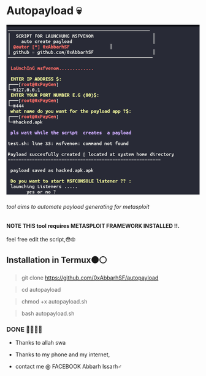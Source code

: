 # Autopayload 💀
<img src="https://raw.githubusercontent.com/0xAbbarhSF/autopayload/master/Screenshot_20220527-154441.png"/>

###### tool aims to automate payload generating for metasploit

#### NOTE THIS tool requires METASPLOIT FRAMEWORK INSTALLED !!.

feel free  edit the script,😳🤓


## Installation in Termux⚫⚪

> git clone https://github.com/0xAbbarhSF/autopayload

> cd autopayload

> chmod +x autopayload.sh

> bash autopayload.sh


### DONE 👋👌🏾💀

* Thanks to allah swa
* Thanks to my phone and my internet,

* contact me @ FACEBOOK        Abbarh Issarh♂️

